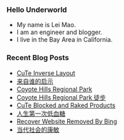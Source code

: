 ### Hello Underworld

- My name is Lei Mao.
- I am an engineer and blogger.
- I live in the Bay Area in California.


### Recent Blog Posts

<!-- BLOG-POST-LIST:START -->
- [CuTe Inverse Layout](https://leimao.github.io/blog/CuTe-Inverse-Layout/)
- [来自谁的启示](https://leimao.github.io/essay/%E6%9D%A5%E8%87%AA%E8%B0%81%E7%9A%84%E5%90%AF%E7%A4%BA-Revelations-2025/)
- [Coyote Hills Regional Park](https://leimao.github.io/photography/Coyote-Hills-Regional-Park-2025-08-09/)
- [Coyote Hills Regional Park 徒步](https://leimao.github.io/life/Coyote-Hills-Regional-Park-2025-08-09/)
- [CuTe Blocked and Raked Products](https://leimao.github.io/blog/CuTe-Blocked-Raked-Products/)
- [人生第一次低血糖](https://leimao.github.io/essay/%E4%BA%BA%E7%94%9F%E7%AC%AC%E4%B8%80%E6%AC%A1%E4%BD%8E%E8%A1%80%E7%B3%96/)
- [Recover Website Removed By Bing](https://leimao.github.io/blog/Recover-Website-Removed-By-Bing/)
- [当代社会的康敏](https://leimao.github.io/essay/%E5%BD%93%E4%BB%A3%E7%A4%BE%E4%BC%9A%E7%9A%84%E5%BA%B7%E6%95%8F/)
<!-- BLOG-POST-LIST:END -->
